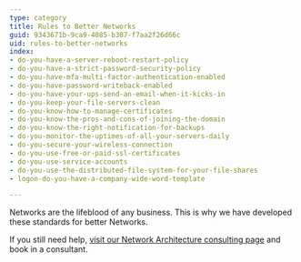 ```yaml
---
type: category
title: Rules to Better Networks
guid: 9343671b-9ca9-4085-b307-f7aa2f26d66c
uid: rules-to-better-networks
index:
- do-you-have-a-server-reboot-restart-policy
- do-you-have-a-strict-password-security-policy
- do-you-have-mfa-multi-factor-authentication-enabled
- do-you-have-password-writeback-enabled
- do-you-have-your-ups-send-an-email-when-it-kicks-in
- do-you-keep-your-file-servers-clean
- do-you-know-how-to-manage-certificates
- do-you-know-the-pros-and-cons-of-joining-the-domain
- do-you-know-the-right-notification-for-backups
- do-you-monitor-the-uptimes-of-all-your-servers-daily
- do-you-secure-your-wireless-connection
- do-you-use-free-or-paid-ssl-certificates
- do-you-use-service-accounts
- do-you-use-the-distributed-file-system-for-your-file-shares
- logon-do-you-have-a-company-wide-word-template

---
```

<p>Networks are the lifeblood of any business. This is why we have developed these standards​&#160;for&#160;better Networks.​​<br></p><p>If you still need help,&#160;<a href="https&#58;//www.ssw.com.au/ssw/Consulting/Network-Architecture.aspx">visit our Network Architecture&#160;consulting page</a>​&#160;and book in&#160;a consultant.​​<br></p>


